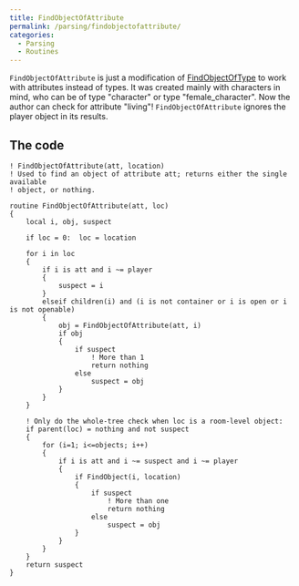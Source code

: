 ```yaml
---
title: FindObjectOfAttribute
permalink: /parsing/findobjectofattribute/
categories: 
  - Parsing
  - Routines
---
```


`FindObjectOfAttribute` is just a modification of
[FindObjectOfType](/parsing/findobjectoftype/) to work with attributes
instead of types. It was created mainly with characters in mind, who can
be of type "character" or type "female_character". Now the author can
check for attribute "living"! `FindObjectOfAttribute` ignores the player
object in its results.

## The code

    ! FindObjectOfAttribute(att, location)
    ! Used to find an object of attribute att; returns either the single available
    ! object, or nothing.

    routine FindObjectOfAttribute(att, loc)
    {
        local i, obj, suspect

        if loc = 0:  loc = location

        for i in loc
        {
            if i is att and i ~= player
            {
                suspect = i
            }
            elseif children(i) and (i is not container or i is open or i is not openable)
            {
                obj = FindObjectOfAttribute(att, i)
                if obj
                {
                    if suspect
                        ! More than 1
                        return nothing
                    else
                        suspect = obj
                }
            }
        }

        ! Only do the whole-tree check when loc is a room-level object:
        if parent(loc) = nothing and not suspect
        {
            for (i=1; i<=objects; i++)
            {
                if i is att and i ~= suspect and i ~= player
                {
                    if FindObject(i, location)
                    {
                        if suspect
                            ! More than one
                            return nothing
                        else
                            suspect = obj
                    }
                }
            }
        }
        return suspect
    }
